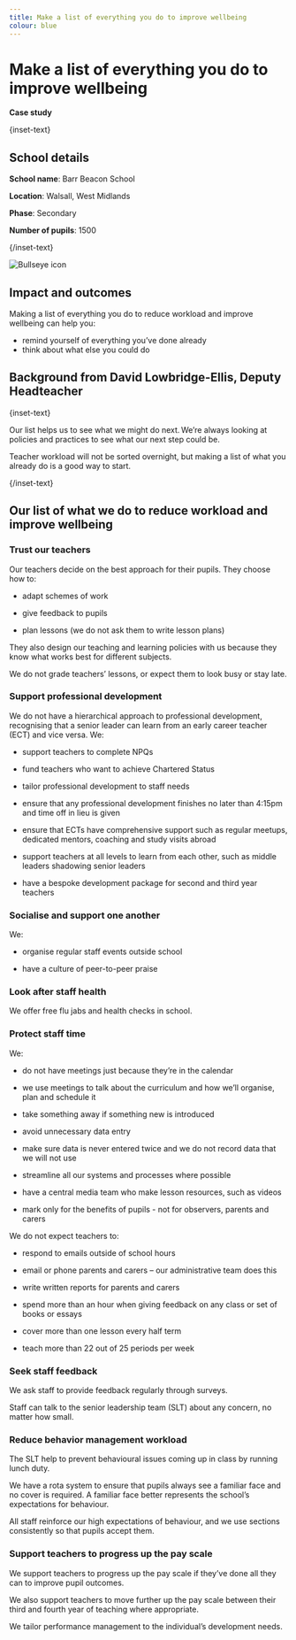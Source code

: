 ```yaml
---
title: Make a list of everything you do to improve wellbeing
colour: blue
---
```


# Make a list of everything you do to improve wellbeing

<strong class="govuk-tag">Case study</strong>

{inset-text}

## School details

**School name**: Barr Beacon School

**Location**: Walsall, West Midlands

**Phase**: Secondary

**Number of pupils**: 1500

{/inset-text}

<div class="info-box">
  <div class="info-box__corner">
    <img src="/assets/images/bullseye.svg" alt="Bullseye icon">
  </div>
  <h2 class="govuk-heading-m">
    Impact and outcomes
  </h2>
  <p>
    Making a list of everything you do to reduce workload and improve wellbeing
    can help you:
  </p>
  <ul>
    <li>
      remind yourself of everything you’ve done already
    </li>
    <li>
      think about what else you could do
    </li>
  </ul>
</div>

## Background from David Lowbridge-Ellis, Deputy Headteacher

{inset-text}

Our list helps us to see what we might do next. We’re always looking at policies and practices to see what our next step could be.

Teacher workload will not be sorted overnight, but making a list of what you already do is a good way to start.

{/inset-text}

## Our list of what we do to reduce workload and improve wellbeing

### Trust our teachers

Our teachers decide on the best approach for their pupils. They choose how to:

- adapt schemes of work

- give feedback to pupils

- plan lessons (we do not ask them to write lesson plans)

They also design our teaching and learning policies with us because they know what works best for different subjects.

We do not grade teachers’ lessons, or expect them to look busy or stay late.

### Support professional development

We do not have a hierarchical approach to professional development, recognising that a senior leader can learn from an early career teacher (ECT) and vice versa. We:

- support teachers to complete NPQs

- fund teachers who want to achieve Chartered Status

- tailor professional development to staff needs

- ensure that any professional development finishes no later than 4:15pm and time off in lieu is given

- ensure that ECTs have comprehensive support such as regular meetups, dedicated mentors, coaching and study visits abroad

- support teachers at all levels to learn from each other, such as middle leaders shadowing senior leaders

- have a bespoke development package for second and third year teachers

### Socialise and support one another

We:

- organise regular staff events outside school

- have a culture of peer-to-peer praise

### Look after staff health

We offer free flu jabs and health checks in school.

### Protect staff time

We:

- do not have meetings just because they’re in the calendar

- we use meetings to talk about the curriculum and how we’ll organise, plan and schedule it

- take something away if something new is introduced

- avoid unnecessary data entry

- make sure data is never entered twice and we do not record data that we will not use

- streamline all our systems and processes where possible

- have a central media team who make lesson resources, such as videos

- mark only for the benefits of pupils - not for observers, parents and carers

We do not expect teachers to:

- respond to emails outside of school hours

- email or phone parents and carers – our administrative team does this

- write written reports for parents and carers

- spend more than an hour when giving feedback on any class or set of books or essays

- cover more than one lesson every half term

- teach more than 22 out of 25 periods per week

### Seek staff feedback

We ask staff to provide feedback regularly through surveys.

Staff can talk to the senior leadership team (SLT) about any concern, no matter how small.

### Reduce behavior management workload

The SLT help to prevent behavioural issues coming up in class by running lunch duty.

We have a rota system to ensure that pupils always see a familiar face and no cover is required. A familiar face better represents the school’s expectations for behaviour.

All staff reinforce our high expectations of behaviour, and we use sections consistently so that pupils accept them.

### Support teachers to progress up the pay scale

We support teachers to progress up the pay scale if they’ve done all they can to improve pupil outcomes.

We also support teachers to move further up the pay scale between their third and fourth year of teaching where appropriate.

We tailor performance management to the individual’s development needs.
